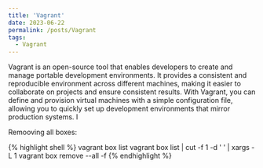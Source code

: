 ```yaml
---
title: 'Vagrant'
date: 2023-06-22
permalink: /posts/Vagrant
tags:
  - Vagrant
---
```


Vagrant is an open-source tool that enables developers to create and manage portable development environments. It provides a consistent and reproducible environment across different machines, making it easier to collaborate on projects and ensure consistent results. With Vagrant, you can define and provision virtual machines with a simple configuration file, allowing you to quickly set up development environments that mirror production systems. I


Remooving all boxes:

{% highlight shell %}
vagrant box list
vagrant box list | cut -f 1 -d ' ' | xargs -L 1 vagrant box remove --all -f
{% endhighlight %}
